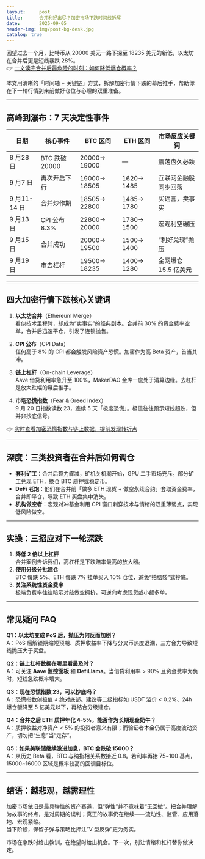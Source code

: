 ```yaml
---
layout:     post
title:      合并利好出尽？加密市场下跌时间线拆解
date:       2025-09-05
header-img: img/post-bg-desk.jpg
catalog: true
---
```


回望过去一个月，比特币从 20000 美元一路下探至 18235 美元的新低，以太坊在合并后更是短线暴跌 28%。  
👉 [一文读完合并后最危险的时刻：如何降低爆仓概率？](https://okxdog.com/)  

本文用清晰的「时间轴 + 关键链」方式，拆解加密行情下跌的幕后推手，帮助你在下一轮行情到来前做好仓位与心理的双重准备。

---

## 高峰到瀑布：7 天决定性事件

| 日期 | 核心事件 | BTC 区间 | ETH 区间 | 市场反应关键词 |
|----|---------|---------|---------|--------------|
| 8 月28 日 | BTC 跌破 20000 | 20000→ 19000 | — | 震荡盘久必跌 |
| 9 月7 日 | 再次开启下行 | 19000→ 18505 | 1620→ 1485 | 互联网金融股同步回落 |
| 9 月11-14 日 | 合并炒作期 | 18505→ 22800 | 1485→ 1780  | 买谣言，卖事实 |
| 9 月13 日 | CPI 公布 8.3% | 22800→ 20000 | 1780→ 1500  | 宏观利空碾压 |
| 9 月15 日 | 合并成功 | 20000→ 19500 | 1500→ 1400  | “利好兑现”抛压 |
| 9 月19 日 | 市去杠杆 | 19500→ 18235 | 1400→ 1280 | 全网爆仓 15.5 亿美元 |

---

## 四大加密行情下跌核心关键词

1. **以太坊合并**（Ethereum Merge）  
   看似技术里程碑，却成为“卖事实”的经典剧本。合并前 30% 的资金费率空单，合并后迅速平仓，引发了连锁抛售。

2. **CPI 公布**（CPI Data）  
   任何高于 8% 的 CPI 都会触发风险资产恐慌。加密作为高 Beta 资产，首当其冲。

3. **链上杠杆**（On-chain Leverage）  
   Aave 借贷利用率急升至 100%，MakerDAO 金库一度处于清算边缘。去杠杆是放大跌幅的幕后推手。

4. **市场恐慌指数**（Fear & Greed Index）  
   9 月 20 日指数读数 23，连续 5 天「极度恐慌」。极值往往预示短线超跌，但并非抄底信号。

👉 [实时查看加密恐慌指数与链上数据，提前发现转折点](https://okxdog.com/)  

---

## 深度：三类投资者在合并后如何调仓

- **套利矿工**：合并后算力骤减，矿机关机潮开始，GPU 二手市场充斥。部分矿工兑现 ETH，换仓 BTC 质押或稳定币。
- **DeFi 老炮**：他们在合并前「做多 ETH 现货 + 做空永续合约」套取资金费率，合并即平仓，导致 ETH 买盘集中消失。
- **机构做空者**：宏观对冲基金利用 CPI 窗口刺穿技术与情绪的双重薄弱点，实现低风险做空。

---

## 实操：三招应对下一轮深跌

1. **降低 2 倍以上杠杆**  
   合并案例告诉我们，高杠杆是下跌赔率最高的放大器。
2. **使用分级分批建仓**  
   BTC 每跌 5%、ETH 每跌 7% 挂单买入 10% 仓位，避免“拍脑袋”式抄底。
3. **关注系统性资金费率**  
   极端负费率往往暗示对敲做空拥挤，可逆向考虑现货或小额多单。

---

## 常见疑问 FAQ

**Q1：以太坊变成 PoS 后，抛压为何反而加剧？**  
A：PoS 后解锁期缩短预期、质押收益率下降与分叉币热度退潮，三方合力导致短线抛压大于买盘。

**Q2：链上杠杆数据在哪里看最及时？**  
A：可关注 **Aave 监控面板** 和 **DefiLlama**。当借贷利用率 > 90% 且资金费率为负时，短线急跌概率增大。

**Q3：现在恐慌指数 23，可以抄底吗？**  
A：恐慌指数创极值 ≠ 绝对底部。建议等二级指标如 USDT 溢价 < 0.2%、24h 爆仓额降至 5 亿美元以下，再结合分级建仓。

**Q4：合并之后 ETH 质押年化 4-5%，能否作为长期现金奶牛？**  
A：质押收益对净资产 < 5% 的投资者意义有限；而验证者本金仍属于高度波动资产，切勿把“生息”当“定存”。

**Q5：如果美联储继续激进加息，BTC 会跌破 15000？**  
A：从历史 Beta 看，BTC 与纳指相关系数接近 0.8。若利率再抬 75~100 基点，15000~16000 区域是概率较高的回调目标位。

---

## 结语：越悲观，越需理性

加密市场依旧是最具弹性的资产赛道，但“弹性”并不意味着“无回撤”。把合并理解为故事的终点，是对周期的误判；真正的故事仍在继续——流动性、监管、应用落地、宏观紧缩。  
当下阶段，保留子弹与策略比押注“V 型反弹”更为务实。  

市场在急跌时给出教训，在绝望时给出机会。下一次，别让情绪和杠杆替你做决定。